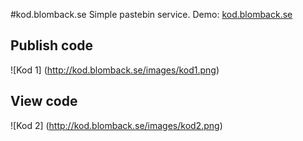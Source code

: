 #kod.blomback.se
Simple pastebin service.
Demo: [kod.blomback.se](http://kod.blomback.se)

## Publish code
![Kod 1]
(http://kod.blomback.se/images/kod1.png)

## View code
![Kod 2]
(http://kod.blomback.se/images/kod2.png)